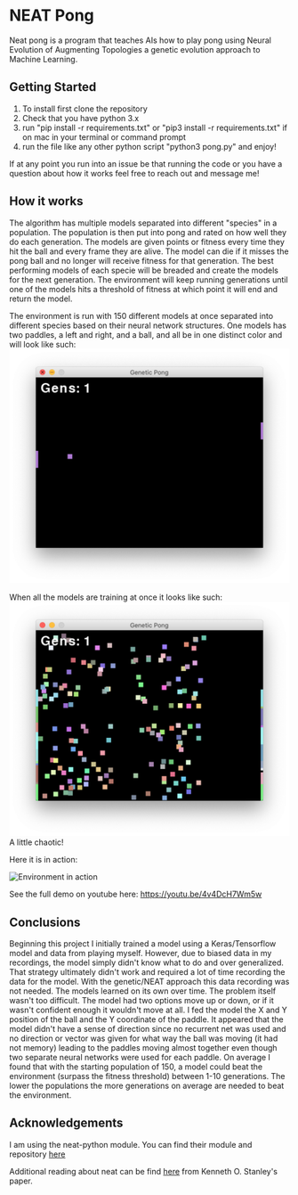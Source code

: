 # NEAT Pong
Neat pong is a program that teaches AIs how to play pong using Neural Evolution of Augmenting Topologies a genetic evolution approach to Machine Learning.

## Getting Started
1. To install first clone the repository
2. Check that you have python 3.x
3. run "pip install -r requirements.txt" or "pip3 install -r requirements.txt" if on mac in your terminal or command prompt
4. run the file like any other python script "python3 pong.py" and enjoy!

If at any point you run into an issue be that running the code or you have a question about how it works feel free to reach out and message me!

## How it works
The algorithm has multiple models separated into different "species" in a population. The population is then put into pong and rated on how well they do each generation. The models are given points or fitness every time they hit the ball and every frame they are alive. The model can die if it misses the pong ball and no longer will receive fitness for that generation. The best performing models of each specie will be breaded and create the models for the next generation. The environment will keep running generations until one of the models hits a threshold of fitness at which point it will end and return the model.

The environment is run with 150 different models at once separated into different species based on their neural network structures. One models has two paddles, a left and right, and a ball, and all be in one distinct color and will look like such: ![Single Model](media/single_model.png)

When all the models are training at once it looks like such:
![150 Models Training](media/150_population.png)
A little chaotic!


Here it is in action:

![Environment in action](https://media.giphy.com/media/lrVnvb9xhYqDl7QFiv/giphy.gif)

See the full demo on youtube here: https://youtu.be/4v4DcH7Wm5w

## Conclusions
Beginning this project I initially trained a model using a Keras/Tensorflow model and data from playing myself. However, due to biased data in my recordings, the model simply didn't know what to do and over generalized. That strategy ultimately didn't work and required a lot of time recording the data for the model. With the genetic/NEAT approach this data recording was not needed. The models learned on its own over time. 
The problem itself wasn't too difficult. The model had two options move up or down, or if it wasn't confident enough it wouldn't move at all. I fed the model the X and Y position of the ball and the Y coordinate of the paddle. It appeared that the model didn't have a sense of direction since no recurrent net was used and no direction or vector was given for what way the ball was moving (it had not memory) leading to the paddles moving almost together even though two separate neural networks were used for each paddle. On average I found that with the starting population of 150, a model could beat the environment (surpass the fitness threshold) between 1-10 generations. The lower the populations the more generations on average are needed to beat the environment.


## Acknowledgements
I am using the neat-python module. You can find their module and repository [here](https://github.com/CodeReclaimers/neat-python)

Additional reading about neat can be find [here](http://www.cs.utexas.edu/~ai-lab/pubs/stanley.gecco02_1.pdf) from Kenneth O. Stanley's paper.

